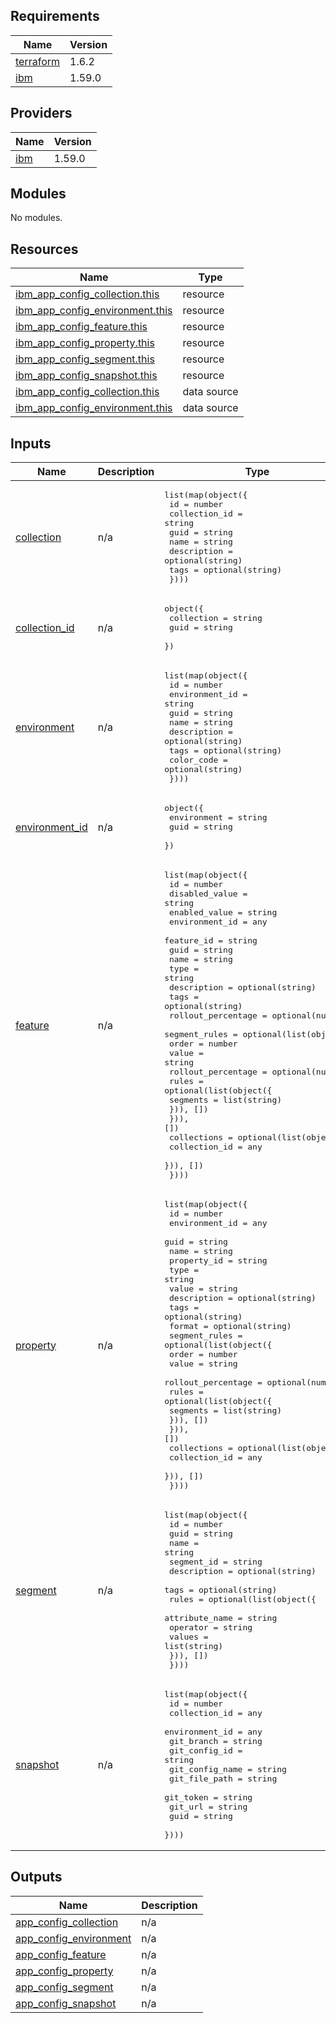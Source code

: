 ## Requirements

| Name | Version |
|------|---------|
| <a name="requirement_terraform"></a> [terraform](#requirement\_terraform) | 1.6.2 |
| <a name="requirement_ibm"></a> [ibm](#requirement\_ibm) | 1.59.0 |

## Providers

| Name | Version |
|------|---------|
| <a name="provider_ibm"></a> [ibm](#provider\_ibm) | 1.59.0 |

## Modules

No modules.

## Resources

| Name | Type |
|------|------|
| [ibm_app_config_collection.this](https://registry.terraform.io/providers/IBM-Cloud/ibm/1.59.0/docs/resources/app_config_collection) | resource |
| [ibm_app_config_environment.this](https://registry.terraform.io/providers/IBM-Cloud/ibm/1.59.0/docs/resources/app_config_environment) | resource |
| [ibm_app_config_feature.this](https://registry.terraform.io/providers/IBM-Cloud/ibm/1.59.0/docs/resources/app_config_feature) | resource |
| [ibm_app_config_property.this](https://registry.terraform.io/providers/IBM-Cloud/ibm/1.59.0/docs/resources/app_config_property) | resource |
| [ibm_app_config_segment.this](https://registry.terraform.io/providers/IBM-Cloud/ibm/1.59.0/docs/resources/app_config_segment) | resource |
| [ibm_app_config_snapshot.this](https://registry.terraform.io/providers/IBM-Cloud/ibm/1.59.0/docs/resources/app_config_snapshot) | resource |
| [ibm_app_config_collection.this](https://registry.terraform.io/providers/IBM-Cloud/ibm/1.59.0/docs/data-sources/app_config_collection) | data source |
| [ibm_app_config_environment.this](https://registry.terraform.io/providers/IBM-Cloud/ibm/1.59.0/docs/data-sources/app_config_environment) | data source |

## Inputs

| Name | Description | Type | Default | Required |
|------|-------------|------|---------|:--------:|
| <a name="input_collection"></a> [collection](#input\_collection) | n/a | <pre>list(map(object({<br>    id            = number<br>    collection_id = string<br>    guid          = string<br>    name          = string<br>    description   = optional(string)<br>    tags          = optional(string)<br>  })))</pre> | `[]` | no |
| <a name="input_collection_id"></a> [collection\_id](#input\_collection\_id) | n/a | <pre>object({<br>    collection = string<br>    guid       = string<br>  })</pre> | `null` | no |
| <a name="input_environment"></a> [environment](#input\_environment) | n/a | <pre>list(map(object({<br>    id             = number<br>    environment_id = string<br>    guid           = string<br>    name           = string<br>    description    = optional(string)<br>    tags           = optional(string)<br>    color_code     = optional(string)<br>  })))</pre> | `[]` | no |
| <a name="input_environment_id"></a> [environment\_id](#input\_environment\_id) | n/a | <pre>object({<br>    environment = string<br>    guid        = string<br>  })</pre> | `null` | no |
| <a name="input_feature"></a> [feature](#input\_feature) | n/a | <pre>list(map(object({<br>    id                 = number<br>    disabled_value     = string<br>    enabled_value      = string<br>    environment_id     = any<br>    feature_id         = string<br>    guid               = string<br>    name               = string<br>    type               = string<br>    description        = optional(string)<br>    tags               = optional(string)<br>    rollout_percentage = optional(number)<br>    segment_rules = optional(list(object({<br>      order              = number<br>      value              = string<br>      rollout_percentage = optional(number)<br>      rules = optional(list(object({<br>        segments = list(string)<br>      })), [])<br>    })), [])<br>    collections = optional(list(object({<br>      collection_id = any<br>    })), [])<br>  })))</pre> | `[]` | no |
| <a name="input_property"></a> [property](#input\_property) | n/a | <pre>list(map(object({<br>    id             = number<br>    environment_id = any<br>    guid           = string<br>    name           = string<br>    property_id    = string<br>    type           = string<br>    value          = string<br>    description    = optional(string)<br>    tags           = optional(string)<br>    format         = optional(string)<br>    segment_rules = optional(list(object({<br>      order              = number<br>      value              = string<br>      rollout_percentage = optional(number)<br>      rules = optional(list(object({<br>        segments = list(string)<br>      })), [])<br>    })), [])<br>    collections = optional(list(object({<br>      collection_id = any<br>    })), [])<br>  })))</pre> | `[]` | no |
| <a name="input_segment"></a> [segment](#input\_segment) | n/a | <pre>list(map(object({<br>    id          = number<br>    guid        = string<br>    name        = string<br>    segment_id  = string<br>    description = optional(string)<br>    tags        = optional(string)<br>    rules = optional(list(object({<br>      attribute_name = string<br>      operator       = string<br>      values         = list(string)<br>    })), [])<br>  })))</pre> | `[]` | no |
| <a name="input_snapshot"></a> [snapshot](#input\_snapshot) | n/a | <pre>list(map(object({<br>    id              = number<br>    collection_id   = any<br>    environment_id  = any<br>    git_branch      = string<br>    git_config_id   = string<br>    git_config_name = string<br>    git_file_path   = string<br>    git_token       = string<br>    git_url         = string<br>    guid            = string<br>  })))</pre> | `[]` | no |

## Outputs

| Name | Description |
|------|-------------|
| <a name="output_app_config_collection"></a> [app\_config\_collection](#output\_app\_config\_collection) | n/a |
| <a name="output_app_config_environment"></a> [app\_config\_environment](#output\_app\_config\_environment) | n/a |
| <a name="output_app_config_feature"></a> [app\_config\_feature](#output\_app\_config\_feature) | n/a |
| <a name="output_app_config_property"></a> [app\_config\_property](#output\_app\_config\_property) | n/a |
| <a name="output_app_config_segment"></a> [app\_config\_segment](#output\_app\_config\_segment) | n/a |
| <a name="output_app_config_snapshot"></a> [app\_config\_snapshot](#output\_app\_config\_snapshot) | n/a |
